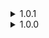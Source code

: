 <details>
<summary>1.0.1 </summary>

* Interactable trees now resemble their SM64 counterparts more closely.
* Bob-omb's "notice player" animation and sound now scale with attack speed.
* Bob-ombs now gain armor buff when they start exploding after noticing the player. Explosion behavior on low health is unchanged.
* Replaced game's jumppads with SM64 cannons with new sound.
* Maybe fixed "Look rotation viewing vector is zero" log spam.
* Fixed King Bob-omb having wild arms because animations broke somehow?
* Added elite displays to King Bob-omb.
* Added Bob-omb and King Bob-omb icons.
</details>
<details>
<summary>1.0.0 </summary>

* Initial release
</details>
